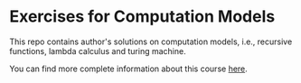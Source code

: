 # Exercises for Computation Models

This repo contains author's solutions on computation models, i.e., recursive functions, lambda calculus and turing machine.

You can find more complete information about this course [here](https://github.com/huanght1997/IntroComputationModel).
